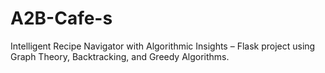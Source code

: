 # A2B-Cafe-s
Intelligent Recipe Navigator with Algorithmic Insights – Flask project using Graph Theory, Backtracking, and Greedy Algorithms.
